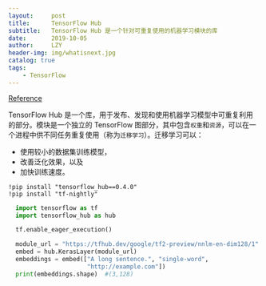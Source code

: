 ```yaml
---
layout:     post
title:      TensorFlow Hub
subtitle:   TensorFlow Hub 是一个针对可重复使用的机器学习模块的库
date:       2019-10-05
author:     LZY
header-img: img/whatisnext.jpg
catalog: true
tags:
    - TensorFlow
---
```


[Reference](https://tensorflow.google.cn/hub/)

TensorFlow Hub 是一个库，用于发布、发现和使用机器学习模型中可重复利用的部分。模块是一个独立的 TensorFlow 图部分，其中包含`权重`和`资源`，可以在一个进程中供不同任务重复使用（称为`迁移学习`）。迁移学习可以：

- 使用较小的数据集训练模型，
- 改善泛化效果，以及
- 加快训练速度。

```
!pip install "tensorflow_hub==0.4.0"
!pip install "tf-nightly"
```

```python
  import tensorflow as tf
  import tensorflow_hub as hub

  tf.enable_eager_execution()

  module_url = "https://tfhub.dev/google/tf2-preview/nnlm-en-dim128/1"
  embed = hub.KerasLayer(module_url)
  embeddings = embed(["A long sentence.", "single-word",
                      "http://example.com"])
  print(embeddings.shape)  #(3,128)
```